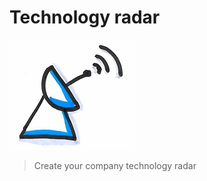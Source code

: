 # Technology radar
![Technology radar](images/tech-radar.png)
> Create your company technology radar 